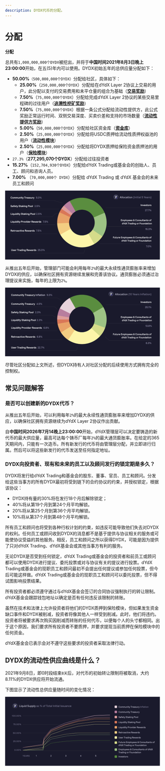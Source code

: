 ```yaml
---
description: DYDX代币的分配。
---
```


# 分配

**分配**

总共有`1,000,000,000个DYDX`被挖出，并将于**中国时间2021年8月3日晚上23:00:00**开始，在五(5)年内可以使用。DYDX初始五年的总供应量分配如下：

* **50.00%**`（500,000,000个DYDX）`分配给社区，具体如下：
   * **25.00%**（`250,000,000个DYDX`）分配给在dYdX Layer 2协议上交易的用户，此分配以支付的交易费用和未平仓量的组合为基础（[**交易奖励**](../rewards/trading-rewards.md)）
   * **7.50%**（`75,000,000个DYDX`）分配给完成dYdX Layer 2协议的某些交易里程碑的过往用户（[**追溯性挖矿奖励**](../rewards/retroactive-mining-rewards.md)）
   * **7.50%**（`75,000,000个DYDX`）根据一条公式分配给流动性提供方，此公式奖励正常运行时间、双侧交易深度、买卖价差和支持的市场数量（[**流动性提供方奖励**](../rewards/liquidity-provider-rewards.md)）
   * **5.00%**（`50,000,000个DYDX`）分配给社区资金库（[**资金库**](community-treasury.md)）
   * **2.50%**（`25,000,000个DYDX`）分配给将USDC质押给流动性质押权益池的用户（[**流动性模块**](../staking-pools/liquidity-staking-pool.md)）
   * **2.50%**（`25,000,000个DYDX`）分配给将DYDX质押给保险资金质押池的用户（[**保险模块**](../staking-pools/safety-staking-pool.md)）
* `27.3%`（**277,295,070个DYDX**）分配给过往投资者
* **15.27%**（`152,704,930个DYDX`）分配给dYdX Trading或基金会的创始人、员工、顾问和咨询人员。
* **7.00%** （`70,000,000个 DYDX`）分配给 dYdX Trading 或 dYdX 基金会的未来员工和顾问

![](<../.gitbook/assets/DYDX Allocations (Initial 5 Years) (1).png>)

从推出五年后开始，管理部门可能会利用每年`2%`的最大永续性通货膨胀率来增加DYDX的供应，以确保社区拥有资源继续发展和完善该协议。通货膨胀必须通过治理提议来实施，每年的上限为`2%`。

![](<../.gitbook/assets/Allocation 10 Years Inflation (1) (1).png>)

尽管社区分配如上文所述，但DYDX持有人对社区分配的后续使用方式拥有完全的控制权。

## **常见问题解答**

### **是否可以创建新的DYDX代币？**

从推出五年后开始，可以利用每年`2%`的最大永续性通货膨胀率来增加DYDX的供应，以确保社区拥有资源继续为dYdX Layer 2协议作出贡献。

自**中国时间2026年7月14晚上23:00:00**开始，dYdX管理层可以决定要铸造的新代币的最大供应量，最高可达每个铸币厂每年`2%`的最大通货膨胀率。在给定的365天期间内，只能有一次造币。所有新发行的代币将由管理层分配，并立即进行归属。然后可以将这些新发行的代币发送至任何指定地址。

### **DYDX向投资者、现有和未来的员工以及顾问发行的锁定期是多久？**

DYDX将发行给dYdX Trading和基金会的股东、董事、官员、员工和顾问。分发给这些当事方的所有DYDX最初将受到链下的合约协议的约束，并授权锁定，根据该协议：

* DYDX持有量的30%将在发行18个月后解除锁定；
* 40%将从第19个月到第24个月平均解锁。
* 20%将从第25个月到第36个月平均解锁。
* 10%将从第37个月到第48个月平均解锁。

所有员工和顾问也将受到各种行权计划的约束，如违反可能导致他们失去对DYDX的权利。任何员工或顾问收到DYDX的消息都不是基于提供与协议相关的服务或可能使协议受益的其他服务。相反，员工和顾问之所以获得DYDX，可能是因为提供了只对dYdX Trading、dYdX基金会或其他当事方有利的服务。

无论DYDX是否受到任何锁定，dYdX Trading或基金会的投资者和前员工或顾问都可以使用DYDX进行提议、委托投票或对与协议有关的提议进行投票。dYdX Trading或基金会的现职员工和顾问最初不会提出任何提议或参加任何投票，但今后可能这样做。dYdX Trading或基金会的现职员工和顾问可以委托投票，但不得试图影响投票结果。

所有投资者都必须遵守通过与dYdX基金会签订的合同协议强制执行的转让限制。dYdX基金会跟踪钱包地址以确定是否有任何违反该限制的转账。

虽然在技术和法律上允许投资者将他们的DYDX质押到保险模块，但如果发生资金缺口事件和DYDX被削减，投资者将像其他人一样受到削减。此时，他们将违约。投资者将被要求再次购买因削减而转账的任何代币，以便每个人的头寸都相同。出于这个原因，我们要求所有投资者不要质押，并要求提现当前质押在保险模块中的任何资金。

dYdX基金会已表示会对不遵守这些要求的投资者采取法律行动。

## DYDX的流动性供应曲线是什么？

2021年9月8日，即0时段结束`8天`后，对代币的初始转让限制将被取消，大约8.11%的DYDX供应将开始流通。

下图显示了流动性总供应量随时间的变化情况：

![](<../.gitbook/assets/Liquid Supply Schedule (2) (1).png>)
